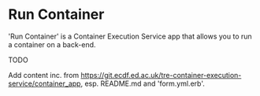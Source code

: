 # Run Container

'Run Container' is a Container Execution Service app that allows you to run a container on a back-end.

TODO

Add content inc. from https://git.ecdf.ed.ac.uk/tre-container-execution-service/container_app, esp. README.md and 'form.yml.erb'.
